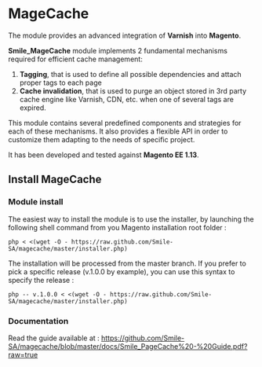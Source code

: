# MageCache

The module provides an advanced integration of **Varnish** into **Magento**. 

**Smile_MageCache** module implements 2 fundamental mechanisms required for efficient cache management:
1. **Tagging**, that is used to define all possible dependencies and attach proper tags to each page
2. **Cache invalidation**, that is used to purge an object stored in 3rd party cache engine like
Varnish, CDN, etc. when one of several tags are expired.


This module contains several predefined components and strategies for each of these mechanisms. It also provides a flexible API in order to customize them adapting to the needs of specific project.

It has been developed and tested against **Magento EE 1.13**. 

## Install MageCache

### Module install

The easiest way to install the module is to use the installer, by launching the following shell command from you Magento installation root folder :

    php < <(wget -O - https://raw.github.com/Smile-SA/magecache/master/installer.php)


The installation will be processed from the master branch. If you prefer to pick a specific release (v.1.0.0 by example), you can use this syntax to specify the release :

    php -- v.1.0.0 < <(wget -O - https://raw.github.com/Smile-SA/magecache/master/installer.php)

### Documentation

Read the guide available at : 
https://github.com/Smile-SA/magecache/blob/master/docs/Smile_PageCache%20-%20Guide.pdf?raw=true
